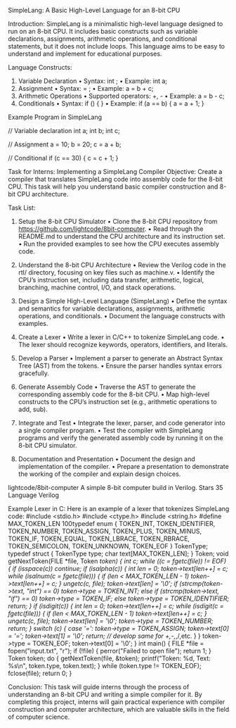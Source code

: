 SimpleLang: A Basic High-Level Language for an 8-bit CPU 

Introduction: SimpleLang is a minimalistic high-level language designed to run on an 8-bit CPU. It includes basic constructs such as variable declarations, assignments, arithmetic operations, and conditional statements, but it does not include loops. This language aims to be easy to understand and implement for educational purposes. 

Language Constructs:
1. Variable Declaration 
• Syntax: int ; 
• Example: int a; 
2. Assignment 
• Syntax: = ; 
• Example: a = b + c; 
3. Arithmetic Operations 
• Supported operators: +, - 
• Example: a = b - c; 
4. Conditionals 
• Syntax: if () { } 
• Example: if (a == b) { a = a + 1; } 


Example Program in SimpleLang 

// Variable declaration 
int a;
int b; 
int c; 

// Assignment 
a = 10; 
b = 20; 
c = a + b; 

// Conditional 
if (c == 30) { 
 c = c + 1; 
} 

Task for Interns: Implementing a SimpleLang Compiler 
Objective: Create a compiler that translates SimpleLang code into assembly code for the 8-bit CPU. This task will help you understand basic compiler construction and 8-bit CPU architecture.  

Task List: 
1. Setup the 8-bit CPU Simulator 
• Clone the 8-bit CPU repository from https://github.com/lightcode/8bit-computer. 
• Read through the README.md to understand the CPU architecture and its instruction set. 
• Run the provided examples to see how the CPU executes assembly code. 

2. Understand the 8-bit CPU Architecture 
• Review the Verilog code in the rtl/ directory, focusing on key files such as machine.v. 
• Identify the CPU’s instruction set, including data transfer, arithmetic, logical, branching, machine control, I/O, and stack operations. 

3. Design a Simple High-Level Language (SimpleLang) 
• Define the syntax and semantics for variable declarations, assignments, arithmetic operations, and conditionals. 
• Document the language constructs with examples. 

4. Create a Lexer 
• Write a lexer in C/C++ to tokenize SimpleLang code. 
• The lexer should recognize keywords, operators, identifiers, and literals. 

5. Develop a Parser 
• Implement a parser to generate an Abstract Syntax Tree (AST) from the tokens. 
• Ensure the parser handles syntax errors gracefully. 

6. Generate Assembly Code 
• Traverse the AST to generate the corresponding assembly code for the 8-bit CPU. 
• Map high-level constructs to the CPU’s instruction set (e.g., arithmetic operations to add, sub). 


7. Integrate and Test 
• Integrate the lexer, parser, and code generator into a single compiler program. 
• Test the compiler with SimpleLang programs and verify the generated assembly code by running it on the 8-bit CPU simulator. 

8. Documentation and Presentation 
• Document the design and implementation of the compiler. 
• Prepare a presentation to demonstrate the working of the compiler and explain design choices. 

lightcode/8bit-computer 
A simple 8-bit computer build in Verilog. 
Stars 35 
Language Verilog 

Example Lexer in C: 
Here is an example of a lexer that tokenizes SimpleLang code: 
#include <stdio.h>
#include <ctype.h>
#include <string.h>
#define MAX_TOKEN_LEN 100typedef enum {
 TOKEN_INT, TOKEN_IDENTIFIER, TOKEN_NUMBER, TOKEN_ASSIGN,
 TOKEN_PLUS, TOKEN_MINUS, TOKEN_IF, TOKEN_EQUAL, TOKEN_LBRACE, TOKEN_RBRACE,
 TOKEN_SEMICOLON, TOKEN_UNKNOWN, TOKEN_EOF
} TokenType;
typedef struct {
 TokenType type;
 char text[MAX_TOKEN_LEN];
} Token;
void getNextToken(FILE *file, Token *token) {
 int c;
 while ((c = fgetc(file)) != EOF) {
 if (isspace(c)) continue;
 if (isalpha(c)) {
 int len = 0;
 token->text[len++] = c;
 while (isalnum(c = fgetc(file))) {
 if (len < MAX_TOKEN_LEN - 1) token->text[len++] = c;
 }
 ungetc(c, file);
 token->text[len] = '\0';
 if (strcmp(token->text, "int") == 0) token->type = TOKEN_INT;
 else if (strcmp(token->text, "if") == 0) token->type = TOKEN_IF;
 else token->type = TOKEN_IDENTIFIER;
 return;
 }
 if (isdigit(c)) {
 int len = 0;
 token->text[len++] = c;
 while (isdigit(c = fgetc(file))) {
 if (len < MAX_TOKEN_LEN - 1) token->text[len++] = c;
 }
 ungetc(c, file);
 token->text[len] = '\0';
 token->type = TOKEN_NUMBER;
 return;
 }
 switch (c) {
 case '=': token->type = TOKEN_ASSIGN; token->text[0] = '='; token->text[1] = '\0'; return;
 // develop same for +,-,*,/,etc.
 }
 }
 token->type = TOKEN_EOF;
 token->text[0] = '\0';
}
int main() {
 FILE *file = fopen("input.txt", "r");
 if (!file) {
 perror("Failed to open file");
 return 1;
 }
 Token token;
 do {
 getNextToken(file, &token);
 printf("Token: %d, Text: %s\n", token.type, token.text);
 } while (token.type != TOKEN_EOF);
 fclose(file);
 return 0;
}

Conclusion: This task will guide interns through the process of understanding an 8-bit CPU and writing a simple compiler for it. By completing this project, interns will gain practical experience with compiler construction and computer architecture, which are valuable skills in the field of computer science. 
